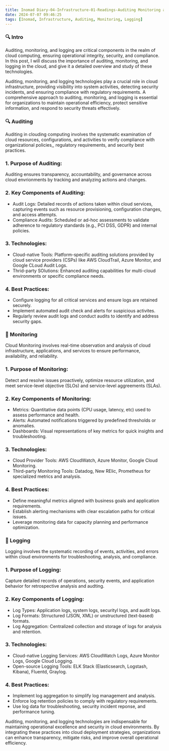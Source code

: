 ```yaml
---
title: Inomad Diary-04-Infrastructure-01-Readings-Auditing Monitoring and Logging
date: 2024-07-07 09:46:25
tags: [Inomad, Infrastructure, Auditing, Monitoring, Logging]
---
```


### **🔍 Intro**

Auditing, monitoring, and logging are critical components in the realm of cloud computing, ensuring operational integrity, security, and compliance. In this post, I will discuss the importance of auditing, monitoring, and logging in the cloud, and give it a detailed overview and study of these technologies.

<!-- more -->

Auditing, monitoring, and logging technologies play a crucial role in cloud infrastructure, providing visibility into system activities, detecting security incidents, and ensuring compliance with regulatory requirements. A comprehensive approach to auditing, monitoring, and logging is essential for organizations to maintain operational efficiency, protect sensitive information, and respond to security threats effectively.

### **🔍 Auditing**

Auditing in clouding computing involves the systematic examination of cloud resources, configurations, and activities to verify compliance with organizational policies,, regulatory requirements, and security best practices.

### 1. Purpose of Auditing:

Auditing ensures transparency, accountability, and governance across cloud envrionments by tracking and analyzing actions and changes.

### 2. Key Components of Auditing:

- Audit Logs: Detailed records of actions taken within cloud services, capturing events such as resource provisioning, configuration changes, and access attempts.
- Compliance Audits: Scheduled or ad-hoc assessments to validate adherence to regulatory standards (e.g., PCI DSS, GDPR) and internal policies.

### 3. Technologies:

- Cloud-native Tools: Platform-specific auditing solutions provided by cloud service providers (CSPs) like AWS CloudTrail, Azure Monitor, and Google CLoud Audit Logs.
- Thrid-party SOlutions: Enhanced auditing capabilities for multi-cloud environments or specific compliance needs.

### 4. Best Practices:

- Configure logging for all critical services and ensure logs are retained securely.
- Implement automated audit check and alerts for suspicious activites.
- Regularly review audit logs and conduct audits to identify and address security gaps.

### **👀 Monitoring**

Cloud Monitoring involves real-time observation and analysis of cloud infrastructure, applications, and services to ensure performance, availability, and reliability.

### 1. Purpose of Monitoring:

Detect and resolve issues proactively, optimize resource utilization, and meet service-level objective (SLOs) and service-level aggreements (SLAs).

### 2. Key Components of Monitoring:

- Metrics: Quantitative data points (CPU usage, latency, etc) used to assess performance and health.
- Alerts: Automated notifications triggered by predefined thresholds or anomalies.
- Dashboards: Visual representations of key metrics for quick insights and troubleshooting.

### 3. Technologies:

- Cloud Provider Tools: AWS CloudWatch, Azure Monitor, Google Cloud Monitoring.
- Third-party Monitoring Tools: Datadog, New RElic, Prometheus for specialized metrics and analysis.

### 4. Best Practices:

- Define meaningful metrics aligned with business goals and application requirements.
- Establish alerting mechanisms with clear escalation paths for critical issues.
- Leverage monitoring data for capacity planning and performance optimization.

### **📝 Logging**

Logging involves the systematic recording of events, activities, and errors within cloud environments for troubleshooting, analysis, and compliance.

### 1. Purpose of Logging:

Capture detailed records of operations, security events, and application behavior for retrospective analysis and audting.

### 2. Key Components of Logging:

- Log Types: Application logs, system logs, securityl logs, and audit logs.
- Log Formats: Strructured (JSON, XML) or unstructured (text-based) formats.
- Log Aggregation: Centralized collection and storage of logs for analysis and retention.

### 3. Technologies:

- Cloud-native Logging Services: AWS CloudWatch Logs, Azure Monitor Logs, Google Cloud Logging.
- Open-source Logging Tools: ELK Stack (Elasticsearch, Logstash, Kibana), Fluentd, Graylog.

### 4. Best Practices:

- Implement log aggregation to simplify log management and analysis.
- Enforce log retention policies to comply with regulatory requirements.
- Use log data for troubleshooting, security incident reponse, and performance tuning.

Auditing, monitoring, and logging technologies are indispensable for maintaining operational excellence and security in cloud environments. By integrating these practices into cloud deployment strategies, organizations can enhance transparency, mitigate risks, and improve overall operational efficiency.
